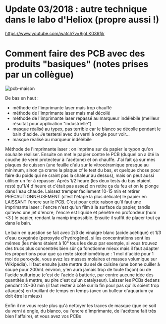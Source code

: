 # Update 03/2018 : autre technique dans le labo d'Heliox (propre aussi !)
https://www.youtube.com/watch?v=8joLK039fjk

# Comment faire des PCB avec des produits "basiques" (notes prises par un collègue)
![pcb-maison](https://user-images.githubusercontent.com/404135/27997429-23e793a2-64f8-11e7-9a58-84f0372525b4.jpg)

De bas en haut :
* méthode de l'imprimante laser mais trop chauffé
* méthode de l'imprimante laser mais mal décollé
* méthode de l'imprimante laser repassé au marqueur indélébile (meilleur résultat pour application "industrielle")
* masque réalisé au typex, pas terrible car le blanco se décolle pendant le bain d'acide. Je testerai avec du verni à ongle pour voir...
* masque réalisé au marqueur indélébile

Méthode de l'imprimante laser : on imprime sur du papier le typon qu'on souhaite réaliser.
Ensuite on met le papier contre le PCB (duquel on a ôté la couche de verni protecteur à l'acétone) et on chauffe. J'ai fait ça sur mes plaques de cuisson (une feuille d'alu sur le vitrocéramique presque au minimum, sinon ça crame la plaque cf le test du bas, et quelque chose pour faire du poids qui ne craint pas la chaleur au dessus), mais on peut aussi utiliser un fer à repasser.
Après 1/2 heure (les deux tests du bas étaient resté qu'1/4 d'heure et c'était pas assez) on retire ça du feu et on le plonge dans l'eau chaude. Laissez tremper facilement 10-15 min et retirer PRÉCAUTIONNEUSEMENT (c'est l'étape la plus délicate) le papier en LAISSANT l'encre sur le PCB.
C'est pour cette raison qu'il faut une imprimante laser : l'encre n'est qu'un film à la surface du papier, tandis qu'avec une jet d'encre, l'encre est liquide et pénètre en profondeur (hum <3 ) le papier, rendant la manip impossible.
Ensuite il suffit de placer tout ça dans le bain.

Le bain en question se fait avec 2/3 de vinaigre blanc (acide acétique) et 1/3 d'eau oxygénée (peroxyde d'hydrogène), si les concentrations sont les mêmes (les miens étaient à 10° tous les deux par exemple, si vous trouvez des trucs plus concentrés bien sûr ça fonctionne mieux mais il faut adapter les proportions pour que ça reste stœchiométrique : 1 mol d'acide pour 1 mol de peroxyde, vous avez les masses molaires et masses volumique sur Wikipédia).
Il faut ensuite juste mettre du sel de cuisine (une bonne cuiller à soupe pour 200mL environ, y'en aura jamais trop de toute façon) ou de l'acide sulfurique (c'est de l'acide à batterie, par contre aucune idée des quantités à mettre, au pire c'est qu'un catalyseur).
Laisser les PCBs dedans pendant 20-30 min (il faut rester à côté sur la fin pour pas qu'ils soient trop attaqués) en touillant de temps en temps (avec un bulleur d'aquarium ça doit être le mieux)

Enfin il ne vous reste plus qu'à nettoyer les traces de masque (que ce soit du verni à ongle, du blanco, ou l'encre d'imprimante, de l'acétone fait très bien l'affaire), et vous avez vos PCBs 
